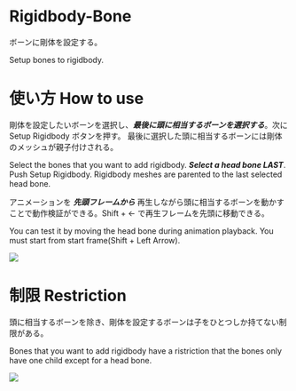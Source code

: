 # Rigidbody-Bone
ボーンに剛体を設定する。  

Setup bones to rigidbody.

# 使い方 How to use
剛体を設定したいボーンを選択し、***最後に頭に相当するボーンを選択する***。次に Setup Rigidbody ボタンを押す。
最後に選択した頭に相当するボーンには剛体のメッシュが親子付けされる。  

Select the bones that you want to add rigidbody. ***Select a head bone LAST***. Push Setup Rigidbody. 
Rigidbody meshes are parented to the last selected head bone.

アニメーションを ***先頭フレームから*** 再生しながら頭に相当するボーンを動かすことで動作検証ができる。Shift + ← で再生フレームを先頭に移動できる。  

You can test it by moving the head bone during animation playback. You must start from start frame(Shift + Left Arrow).  

<img src="https://github.com/dskjal/Rigidbody-Bone/blob/master/rigidbody-bone-how-to-use.gif">

# 制限 Restriction
頭に相当するボーンを除き、剛体を設定するボーンは子をひとつしか持てない制限がある。  

Bones that you want to add rigidbody have a ristriction that the bones only have one child except for a head bone.

<img src="https://github.com/dskjal/Rigidbody-Bone/blob/master/ramified-bones.jpg">
